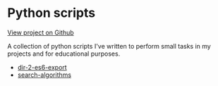 Python scripts
==============

[View project on Github](https://github.com/neilrussell6/python-scripts)

A collection of python scripts I've written to perform small tasks in my projects and for educational purposes.

 * [dir-2-es6-export](python/dir-2-es6-export.md)
 * [search-algorithms](python/search-algorithms.md)
